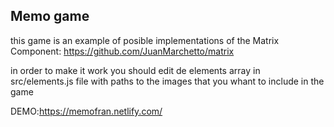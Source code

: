 ## Memo game

this game is an example of posible implementations of the Matrix Component: https://github.com/JuanMarchetto/matrix

in order to make it work you should edit de elements array in src/elements.js file with paths to the images that you whant to include in the game

DEMO:https://memofran.netlify.com/

